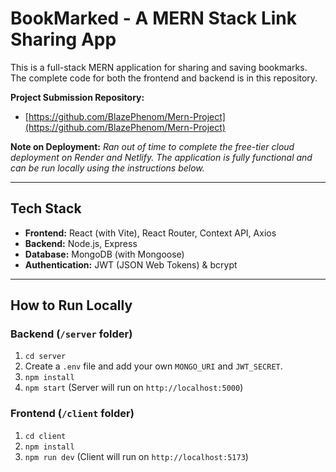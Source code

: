 # BookMarked - A MERN Stack Link Sharing App

This is a full-stack MERN application for sharing and saving bookmarks. The complete code for both the frontend and backend is in this repository.

**Project Submission Repository:**
* [https://github.com/BlazePhenom/Mern-Project](https://github.com/BlazePhenom/Mern-Project)

**Note on Deployment:**
*Ran out of time to complete the free-tier cloud deployment on Render and Netlify. The application is fully functional and can be run locally using the instructions below.*

---

## Tech Stack

* **Frontend:** React (with Vite), React Router, Context API, Axios
* **Backend:** Node.js, Express
* **Database:** MongoDB (with Mongoose)
* **Authentication:** JWT (JSON Web Tokens) & bcrypt

---

## How to Run Locally

### Backend (`/server` folder)

1.  `cd server`
2.  Create a `.env` file and add your own `MONGO_URI` and `JWT_SECRET`.
3.  `npm install`
4.  `npm start` (Server will run on `http://localhost:5000`)

### Frontend (`/client` folder)

1.  `cd client`
2.  `npm install`
3.  `npm run dev` (Client will run on `http://localhost:5173`)